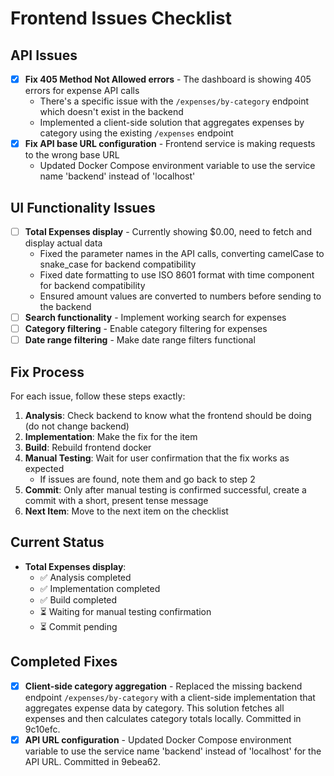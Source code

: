 # Frontend Issues Checklist

## API Issues
- [x] **Fix 405 Method Not Allowed errors** - The dashboard is showing 405 errors for expense API calls
  - There's a specific issue with the `/expenses/by-category` endpoint which doesn't exist in the backend
  - Implemented a client-side solution that aggregates expenses by category using the existing `/expenses` endpoint
- [x] **Fix API base URL configuration** - Frontend service is making requests to the wrong base URL
  - Updated Docker Compose environment variable to use the service name 'backend' instead of 'localhost'

## UI Functionality Issues
- [ ] **Total Expenses display** - Currently showing $0.00, need to fetch and display actual data
  - Fixed the parameter names in the API calls, converting camelCase to snake_case for backend compatibility
  - Fixed date formatting to use ISO 8601 format with time component for backend compatibility
  - Ensured amount values are converted to numbers before sending to the backend
- [ ] **Search functionality** - Implement working search for expenses
- [ ] **Category filtering** - Enable category filtering for expenses
- [ ] **Date range filtering** - Make date range filters functional

## Fix Process
For each issue, follow these steps exactly:

1. **Analysis**: Check backend to know what the frontend should be doing (do not change backend)
2. **Implementation**: Make the fix for the item
3. **Build**: Rebuild frontend docker
4. **Manual Testing**: Wait for user confirmation that the fix works as expected
   - If issues are found, note them and go back to step 2
5. **Commit**: Only after manual testing is confirmed successful, create a commit with a short, present tense message
6. **Next Item**: Move to the next item on the checklist

## Current Status
- **Total Expenses display**: 
  - ✅ Analysis completed
  - ✅ Implementation completed
  - ✅ Build completed
  - ⏳ Waiting for manual testing confirmation
  - ⏳ Commit pending

## Completed Fixes
- [x] **Client-side category aggregation** - Replaced the missing backend endpoint `/expenses/by-category` with a client-side implementation that aggregates expense data by category. This solution fetches all expenses and then calculates category totals locally. Committed in 9c10efc.
- [x] **API URL configuration** - Updated Docker Compose environment variable to use the service name 'backend' instead of 'localhost' for the API URL. Committed in 9ebea62. 